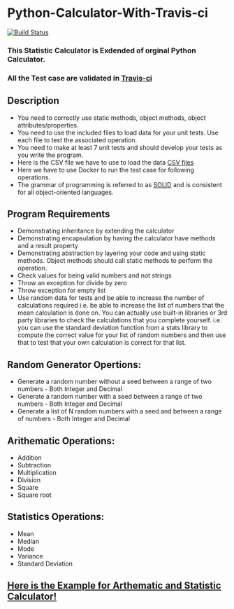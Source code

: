# Python-Calculator-With-Travis-ci

[![Build Status](https://www.travis-ci.com/Yash-2903/Python-Calculator-With-Travis-ci.svg?branch=master)](https://www.travis-ci.com/Yash-2903/Python-Calculator-With-Travis-ci)

### This Statistic Calculator is Exdended of orginal Python Calculator. 
### All the Test case are validated in [Travis-ci](https://travis-ci.org/)

## Description

* You need to correctly use static methods, object methods, object attributes/properties.  
* You need to use the included files to load data for your unit tests.  Use each file to test the associated operation.
* You need to make at least 7 unit tests and should develop your tests as you write the program.
* Here is the CSV file we have to use to load the data [CSV files](https://github.com/Yash-2903/Python-Calculator-With-Travis-ci/tree/master/src/UnitTest/Data)
* Here we have to use Docker to run the test case for following operations.
* The grammar of programming is referred to as [SOLID](https://www.linkedin.com/pulse/solid-design-principles-python-examples-hiral-amodia/?trk=public_profile_article_view) and is consistent for all object-oriented languages. 

## Program Requirements
* Demonstrating inheritance by extending the calculator
* Demonstrating encapsulation by having the calculator have methods and a result property
* Demonstrating abstraction by layering your code and using static methods.  Object methods should call static methods to perform the operation.
* Check values for being valid numbers and not strings
* Throw an exception for divide by zero 
* Throw exception for empty list
* Use random data for tests and be able to increase the number of calculations required i.e. be able to increase the list of numbers that the mean calculation is done on.  You can actually use built-in libraries or 3rd party libraries to check the calculations that you complete yourself.  i.e. you can use the standard deviation function from a stats library to compute the correct value for your list of random numbers and then use that to test that your own calculation is correct for that list.

## Random Generator Opertions:
* Generate a random number without a seed between a range of two numbers - Both Integer and Decimal
* Generate a random number with a seed between a range of two numbers - Both Integer and Decimal
* Generate a list of N random numbers with a seed and between a range of numbers - Both Integer and Decimal

## Arithematic Operations:
* Addition
* Subtraction
* Multiplication
* Division
* Square
* Square root

## Statistics Operations:
* Mean
* Median
* Mode
* Variance
* Standard Deviation


## [Here is the Example for Arthematic and Statistic Calculator!](https://github.com/Yash-2903/Python-Calculator-With-Travis-ci/blob/master/src/Screenshot/CalculatorExample.md)
